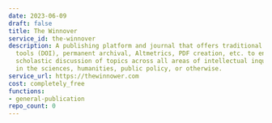 ```yaml
---
date: 2023-06-09
draft: false
title: The Winnover
service_id: the-winnover
description: A publishing platform and journal that offers traditional scholarly publishing
  tools (DOI), permanent archival, Altmetrics, PDF creation, etc. to enable rigorous
  scholastic discussion of topics across all areas of intellectual inquiry, whether
  in the sciences, humanities, public policy, or otherwise.
service_url: https://thewinnower.com
cost: completely_free
functions:
- general-publication
repo_count: 0
---
```




